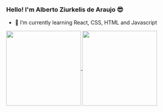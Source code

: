 ### Hello! I'm Alberto Ziurkelis de Araujo 😎

- 🌱 I’m currently learning React, CSS, HTML and Javascript

<a href="https://github.com/anuraghazra/github-readme-stats">
  <img height=200 align="center" src="https://github-readme-stats.vercel.app/api?username=Alberto" />
</a>
<a href="https://github.com/anuraghazra/convoychat">
  <img height=200 align="center" src="https://github-readme-stats.vercel.app/api/top-langs?username= Alberto&layout=compact&langs_count=8&card_width=320" />
</a>
